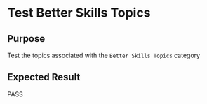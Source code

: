 Test Better Skills Topics
=========================

Purpose
-------
Test the topics associated with the `Better Skills Topics` category

Expected Result
---------------
PASS


<!---
Publish: preview
Categories: Skills
Topics: Online learning, Personal productivity and sustainability
Tags: training
Level: 2
Prerequisites: defaults
Aggregate: subresource
RSS Update: 2019-04-19
--->
